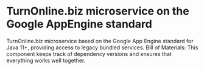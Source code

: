 # TurnOnline.biz microservice on the Google AppEngine standard

TurnOnline.biz microservice based on the Google App Engine standard for Java 11+, providing access to legacy
bundled services. Bill of Materials: This component keeps track of dependency versions and ensures that everything works
well together.
